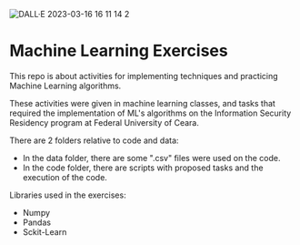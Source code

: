 ![DALL·E 2023-03-16 16 11 14 2](https://user-images.githubusercontent.com/89808695/225728782-990f2e98-56f8-4b22-ad6d-fdbe07908f91.png)

# Machine Learning Exercises

This repo is about activities for implementing techniques and practicing Machine Learning algorithms.

These activities were given in machine learning classes, and tasks that required the implementation of ML's algorithms on the Information Security Residency program at Federal University of Ceara.

There are 2 folders relative to code and data:
- In the data folder, there are some ".csv" files were used on the code. 
- In the code folder, there are scripts with proposed tasks and the execution of the code. 

Libraries used in the exercises:
- Numpy
- Pandas
- Sckit-Learn
